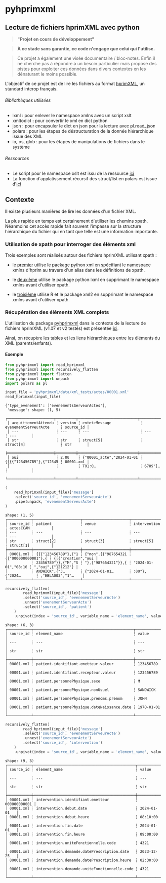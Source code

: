 # pyhprimxml


## Lecture de fichiers hprimXML avec python


> **"Projet en cours de développement"**

> **À ce stade sans garantie, ce code n'engage que celui qui l'utilise.**

> Ce projet a également une visée documentaire / bloc-notes. Enfin il ne cherche pas à répondre à un besoin particulier mais propose des pistes pour exploiter ces données dans divers contextes en les dénaturant le moins possible.

L'objectif de ce projet est de lire les fichiers au format [hprimXML](https://www.interopsante.org/hprim), un standard interop français.


###### Bibliothèques utilisées

- lxml : pour enlever le namespace xmlns avec un script xslt
- xmltodict : pour convertir le xml en dict python 
- json : pour encapsuler le dict en json pour la lecture avec pl.read_json
- polars : pour les étapes de déstructuration de la donnée hiérarchique issue des XML
- io, os, glob : pour les étapes de manipulations de fichiers dans le système


###### Ressources

- Le script pour le namespace xslt est issu de la ressource [ici](https://wiki.tei-c.org/index.php/Remove-Namespaces.xsl)
- La fonction d'applatissement récursif des struct/list en polars est issue d'[ici](https://github.com/pola-rs/polars/issues/7078#issuecomment-2258225305)



## Contexte

Il existe plusieurs manières de lire les données d'un fichier XML.

La plus rapide en temps est certainement d'utiliser les chemins xpath.
Néanmoins cet accès rapide fait souvent l'impasse sur la structure hiérarchique du fichier qui en tant que telle est une information importante.


### Utilisation de xpath pour interroger des éléments xml

Trois exemples sont réalisés autour des fichiers hprimXML utilisant xpath :

- le [premier](https://guillaumepressiat.github.io/pyhprimxml/xpath_xml.html) utilise le package python xml en spécifiant le namespace xmlns d'hprim au travers d'un alias dans les définitions de xpath.
- le [deuxième](https://guillaumepressiat.github.io/pyhprimxml/xpath_lxml.html) utilise le package python lxml en supprimant le namespace xmlns avant d'utiliser xpath.

- le [troisième](https://guillaumepressiat.github.io/pyhprimxml/xpath_xml_r.html) utilise R et le package xml2 en supprimant le namespace xmlns avant d'utiliser xpath.

### Récupération des éléments XML complets


L'utilisation du package [pyhprimxml](https://guillaumepressiat.github.io/pyhprimxml/) dans le contexte de la lecture de fichiers hprimXML (v1.07 et v2 testés) est présentée [ici](https://guillaumepressiat.github.io/pyhprimxml/).

Ainsi, on récupère les tables et les liens hiérarchiques entre les éléments du XML (parents/enfants).

#### Exemple

```python
from pyhprimxml import read_hprimxml
from pyhprimxml import recursively_flatten
from pyhprimxml import flatten
from pyhprimxml import unpack
import polars as pl

input_file = 'pyhprimxml/data/xml_tests/actes/00001.xml'
read_hprimxml(input_file)
```

```text
{'type_evenement': ['evenementsServeurActes'],
 'message': shape: (1, 5)
 ┌─────────────────────┬─────────┬───────────────────────────┬──────────────────────────┬───────────┐
 │ acquittementAttendu ┆ version ┆ enteteMessage             ┆ evenementServeurActe     ┆ source_id │
 │ ---                 ┆ ---     ┆ ---                       ┆ ---                      ┆ ---       │
 │ str                 ┆ str     ┆ struct[5]                 ┆ struct[4]                ┆ str       │
 ╞═════════════════════╪═════════╪═══════════════════════════╪══════════════════════════╪═══════════╡
 │ oui                 ┆ 2.00    ┆ {"00001_acte","2024-01-01 ┆ {{{{"123456789"},{"12345 ┆ 00001.xml │
 │                     ┆         ┆ T01:0…                    ┆ 6789"}…                  ┆           │
 └─────────────────────┴─────────┴───────────────────────────┴──────────────────────────┴───────────┘}
```

```python
(
    read_hprimxml(input_file)['message']
    .select('source_id', 'evenementServeurActe')
    .pipe(unpack, 'evenementServeurActe')
)
```

```text
shape: (1, 5)
┌───────────┬─────────────────────┬─────────────────────┬─────────────────────┬────────────────────┐
│ source_id ┆ patient             ┆ venue               ┆ intervention        ┆ actesCCAM          │
│ ---       ┆ ---                 ┆ ---                 ┆ ---                 ┆ ---                │
│ str       ┆ struct[2]           ┆ struct[3]           ┆ struct[5]           ┆ struct[1]          │
╞═══════════╪═════════════════════╪═════════════════════╪═════════════════════╪════════════════════╡
│ 00001.xml ┆ {{{"123456789"},{"1 ┆ {"non",{{"987654321 ┆ {{"000000000001"},{ ┆ {[{"creation","oui │
│           ┆ 23456789"}},{"M","S ┆ "},{"987654321"}},{ ┆ "2024-01-01","08:10 ┆ ","oui",{"121212"} │
│           ┆ ANDWICK",{"J…       ┆ {"2024-01-01…       ┆ :00"},{"2024…       ┆ ,"EBLA003","1"…    │
└───────────┴─────────────────────┴─────────────────────┴─────────────────────┴────────────────────┘
```

```python
recursively_flatten(
        read_hprimxml(input_file)['message']
        .select('source_id', 'evenementServeurActe')
        .unnest('evenementServeurActe')
        .select('source_id', 'patient')
    )
    .unpivot(index = 'source_id', variable_name = 'element_name', value_name = 'value')
```

```text
shape: (6, 3)
┌───────────┬─────────────────────────────────────────────┬────────────┐
│ source_id ┆ element_name                                ┆ value      │
│ ---       ┆ ---                                         ┆ ---        │
│ str       ┆ str                                         ┆ str        │
╞═══════════╪═════════════════════════════════════════════╪════════════╡
│ 00001.xml ┆ patient.identifiant.emetteur.valeur         ┆ 123456789  │
│ 00001.xml ┆ patient.identifiant.recepteur.valeur        ┆ 123456789  │
│ 00001.xml ┆ patient.personnePhysique.sexe               ┆ M          │
│ 00001.xml ┆ patient.personnePhysique.nomUsuel           ┆ SANDWICK   │
│ 00001.xml ┆ patient.personnePhysique.prenoms.prenom     ┆ JOHN       │
│ 00001.xml ┆ patient.personnePhysique.dateNaissance.date ┆ 1970-01-01 │
└───────────┴─────────────────────────────────────────────┴────────────┘
```

```python
recursively_flatten(
        read_hprimxml(input_file)['message']
        .select('source_id', 'evenementServeurActe')
        .unnest('evenementServeurActe')
        .select('source_id', 'intervention')
    )
    .unpivot(index = 'source_id', variable_name = 'element_name', value_name = 'value')
```

```text
shape: (9, 3)
┌───────────┬──────────────────────────────────────────────┬──────────────┐
│ source_id ┆ element_name                                 ┆ value        │
│ ---       ┆ ---                                          ┆ ---          │
│ str       ┆ str                                          ┆ str          │
╞═══════════╪══════════════════════════════════════════════╪══════════════╡
│ 00001.xml ┆ intervention.identifiant.emetteur            ┆ 000000000001 │
│ 00001.xml ┆ intervention.debut.date                      ┆ 2024-01-01   │
│ 00001.xml ┆ intervention.debut.heure                     ┆ 08:10:00     │
│ 00001.xml ┆ intervention.fin.date                        ┆ 2024-01-01   │
│ 00001.xml ┆ intervention.fin.heure                       ┆ 09:00:00     │
│ 00001.xml ┆ intervention.uniteFonctionnelle.code         ┆ 4321         │
│ 00001.xml ┆ intervention.demande.datePrescription.date   ┆ 2023-12-25   │
│ 00001.xml ┆ intervention.demande.datePrescription.heure  ┆ 02:30:00     │
│ 00001.xml ┆ intervention.demande.uniteFonctionnelle.code ┆ 4321         │
└───────────┴──────────────────────────────────────────────┴──────────────┘
```


